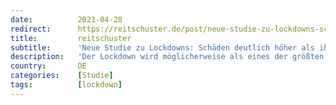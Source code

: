 ```yaml
---
date:          2021-04-28
redirect:      https://reitschuster.de/post/neue-studie-zu-lockdowns-schaeden-deutlich-hoeher-als-ihr-nutzen/
title:         reitschuster
subtitle:      'Neue Studie zu Lockdowns: Schäden deutlich höher als ihr Nutzen'
description:   'Der Lockdown wird möglicherweise als eines der größten politischen Versäumnisse in Friedenszeiten in die Geschichte Kanadas eingehen. So lautet die Quintessenz einer neuen Studie zu den Auswirkungen der Abriegelungspolitik. Ein kanadischere Ökonom hat dafür 80 wissenschaftliche Studien ausgewertet.'
country:       DE
categories:    [Studie]
tags:          [lockdown]
---
```

